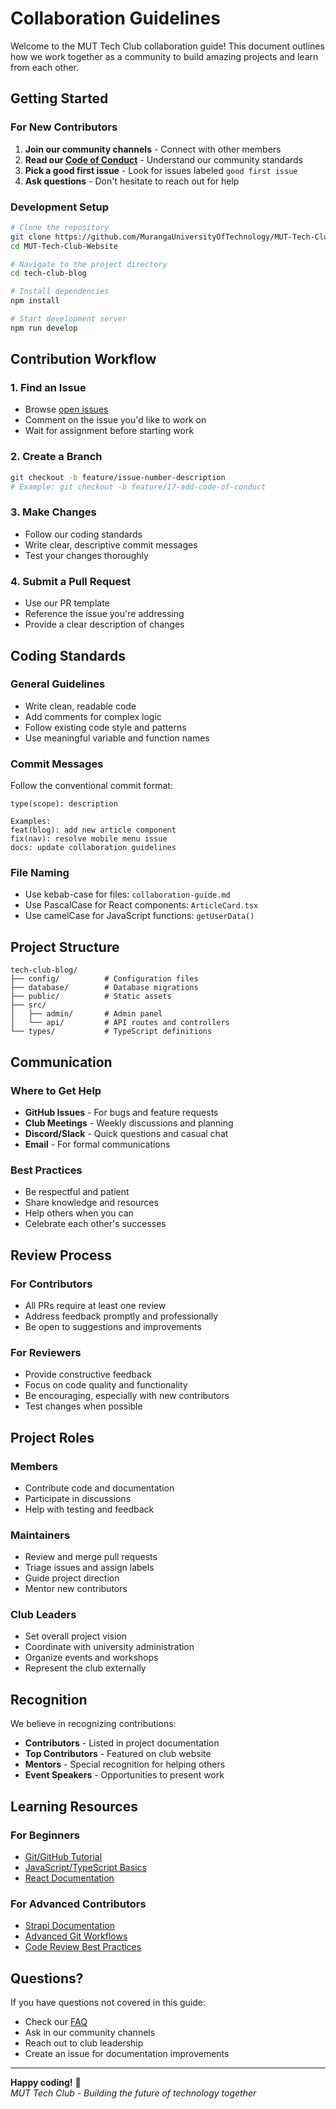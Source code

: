 # Collaboration Guidelines

Welcome to the MUT Tech Club collaboration guide! This document outlines how we work together as a community to build amazing projects and learn from each other.

## Getting Started

### For New Contributors
1. **Join our community channels** - Connect with other members
2. **Read our [Code of Conduct](CODE_OF_CONDUCT.md)** - Understand our community standards
3. **Pick a good first issue** - Look for issues labeled `good first issue`
4. **Ask questions** - Don't hesitate to reach out for help

### Development Setup
```bash
# Clone the repository
git clone https://github.com/MurangaUniversityOfTechnology/MUT-Tech-Club-Website.git
cd MUT-Tech-Club-Website

# Navigate to the project directory
cd tech-club-blog

# Install dependencies
npm install

# Start development server
npm run develop
```

## Contribution Workflow

### 1. Find an Issue
- Browse [open issues](https://github.com/MurangaUniversityOfTechnology/MUT-Tech-Club-Website/issues)
- Comment on the issue you'd like to work on
- Wait for assignment before starting work

### 2. Create a Branch
```bash
git checkout -b feature/issue-number-description
# Example: git checkout -b feature/17-add-code-of-conduct
```

### 3. Make Changes
- Follow our coding standards
- Write clear, descriptive commit messages
- Test your changes thoroughly

### 4. Submit a Pull Request
- Use our PR template
- Reference the issue you're addressing
- Provide a clear description of changes

## Coding Standards

### General Guidelines
- Write clean, readable code
- Add comments for complex logic
- Follow existing code style and patterns
- Use meaningful variable and function names

### Commit Messages
Follow the conventional commit format:
```
type(scope): description

Examples:
feat(blog): add new article component
fix(nav): resolve mobile menu issue
docs: update collaboration guidelines
```

### File Naming
- Use kebab-case for files: `collaboration-guide.md`
- Use PascalCase for React components: `ArticleCard.tsx`
- Use camelCase for JavaScript functions: `getUserData()`

## Project Structure

```
tech-club-blog/
├── config/          # Configuration files
├── database/        # Database migrations
├── public/          # Static assets
├── src/
│   ├── admin/       # Admin panel
│   └── api/         # API routes and controllers
└── types/           # TypeScript definitions
```

## Communication

### Where to Get Help
- **GitHub Issues** - For bugs and feature requests
- **Club Meetings** - Weekly discussions and planning
- **Discord/Slack** - Quick questions and casual chat
- **Email** - For formal communications

### Best Practices
- Be respectful and patient
- Share knowledge and resources
- Help others when you can
- Celebrate each other's successes

## Review Process

### For Contributors
- All PRs require at least one review
- Address feedback promptly and professionally
- Be open to suggestions and improvements

### For Reviewers
- Provide constructive feedback
- Focus on code quality and functionality
- Be encouraging, especially with new contributors
- Test changes when possible

## Project Roles

### Members
- Contribute code and documentation
- Participate in discussions
- Help with testing and feedback

### Maintainers
- Review and merge pull requests
- Triage issues and assign labels
- Guide project direction
- Mentor new contributors

### Club Leaders
- Set overall project vision
- Coordinate with university administration
- Organize events and workshops
- Represent the club externally

## Recognition

We believe in recognizing contributions:
- **Contributors** - Listed in project documentation
- **Top Contributors** - Featured on club website
- **Mentors** - Special recognition for helping others
- **Event Speakers** - Opportunities to present work

## Learning Resources

### For Beginners
- [Git/GitHub Tutorial](https://docs.github.com/en/get-started)
- [JavaScript/TypeScript Basics](https://www.typescriptlang.org/docs/)
- [React Documentation](https://react.dev/)

### For Advanced Contributors
- [Strapi Documentation](https://docs.strapi.io/)
- [Advanced Git Workflows](https://www.atlassian.com/git/tutorials/comparing-workflows)
- [Code Review Best Practices](https://google.github.io/eng-practices/review/)

## Questions?

If you have questions not covered in this guide:
- Check our [FAQ](https://github.com/MurangaUniversityOfTechnology/MUT-Tech-Club-Website/wiki/FAQ)
- Ask in our community channels
- Reach out to club leadership
- Create an issue for documentation improvements

---

**Happy coding!** 🚀  
*MUT Tech Club - Building the future of technology together*
